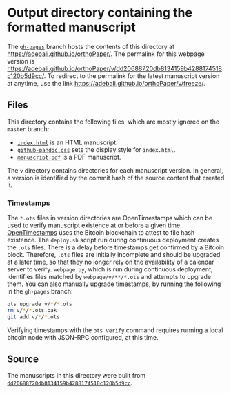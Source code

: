 # Output directory containing the formatted manuscript

The [`gh-pages`](https://github.com/adebali/orthoPaper/tree/gh-pages) branch hosts the contents of this directory at https://adebali.github.io/orthoPaper/.
The permalink for this webpage version is https://adebali.github.io/orthoPaper/v/dd20688720db8134159b4288174518c120b5d9cc/.
To redirect to the permalink for the latest manuscript version at anytime, use the link https://adebali.github.io/orthoPaper/v/freeze/.

## Files

This directory contains the following files, which are mostly ignored on the `master` branch:

+ [`index.html`](index.html) is an HTML manuscript.
+ [`github-pandoc.css`](github-pandoc.css) sets the display style for `index.html`.
+ [`manuscript.pdf`](manuscript.pdf) is a PDF manuscript.

The `v` directory contains directories for each manuscript version.
In general, a version is identified by the commit hash of the source content that created it.

### Timestamps

The `*.ots` files in version directories are OpenTimestamps which can be used to verify manuscript existence at or before a given time.
[OpenTimestamps](https://opentimestamps.org/) uses the Bitcoin blockchain to attest to file hash existence.
The `deploy.sh` script run during continuous deployment creates the `.ots` files.
There is a delay before timestamps get confirmed by a Bitcoin block.
Therefore, `.ots` files are initially incomplete and should be upgraded at a later time, so that they no longer rely on the availability of a calendar server to verify.
`webpage.py`, which is run during continuous deployment, identifies files matched by `webpage/v/**/*.ots` and attempts to upgrade them.
You can also manually upgrade timestamps, by running the following in the `gh-pages` branch:

```sh
ots upgrade v/*/*.ots
rm v/*/*.ots.bak
git add v/*/*.ots
```

Verifying timestamps with the `ots verify` command requires running a local bitcoin node with JSON-RPC configured, at this time.

## Source

The manuscripts in this directory were built from
[`dd20688720db8134159b4288174518c120b5d9cc`](https://github.com/adebali/orthoPaper/commit/dd20688720db8134159b4288174518c120b5d9cc).
